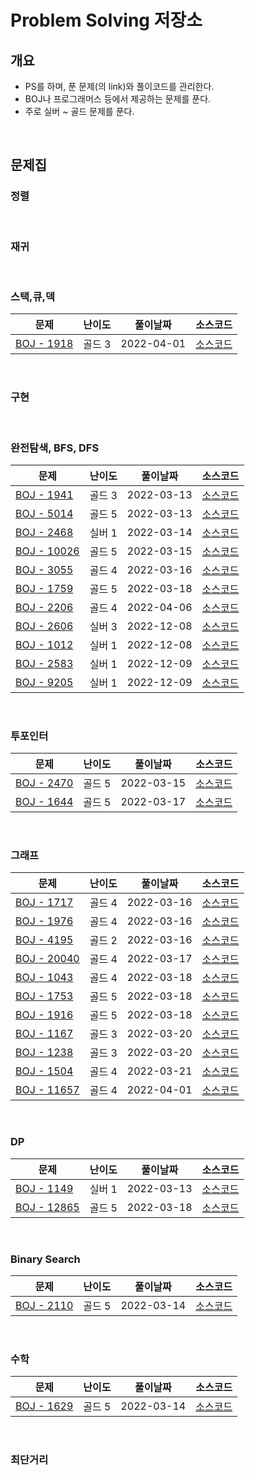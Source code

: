 # Problem Solving 저장소
## 개요
- PS를 하며, 푼 문제(의 link)와 풀이코드를 관리한다.
- BOJ나 프로그래머스 등에서 제공하는 문제를 푼다.
- 주로 실버 ~ 골드 문제를 푼다.

<br/>

## 문제집
### 정렬

<br/>

### 재귀

<br/>

### 스택,큐,덱

|문제|난이도|풀이날짜|소스코드|
|----|------|--------|----|
|[BOJ - 1918](https://www.acmicpc.net/problem/1918)|골드 3|2022-04-01|[소스코드](./BOJ/Q1918.java)|

<br/>

### 구현

<br/>

### 완전탐색, BFS, DFS

| 문제                                                   | 난이도  | 풀이날짜       | 소스코드                      |
|------------------------------------------------------|------|------------|---------------------------|
| [BOJ - 1941](https://www.acmicpc.net/problem/1941)   | 골드 3 | 2022-03-13 | [소스코드](./BOJ/Q1941.java)  |
| [BOJ - 5014](https://www.acmicpc.net/problem/5014)   | 골드 5 | 2022-03-13 | [소스코드](./BOJ/Q5014.java)  |
| [BOJ - 2468](https://www.acmicpc.net/problem/2468)   | 실버 1 | 2022-03-14 | [소스코드](./BOJ/Q2468.java)  |
| [BOJ - 10026](https://www.acmicpc.net/problem/10026) | 골드 5 | 2022-03-15 | [소스코드](./BOJ/Q10026.java) |
| [BOJ - 3055](https://www.acmicpc.net/problem/3055)   | 골드 4 | 2022-03-16 | [소스코드](./BOJ/Q3055.java)  |
| [BOJ - 1759](https://www.acmicpc.net/problem/1759)   | 골드 5 | 2022-03-18 | [소스코드](./BOJ/Q1759.java)  |
| [BOJ - 2206](https://www.acmicpc.net/problem/2206)   | 골드 4 | 2022-04-06 | [소스코드](./BOJ/Q2206.java)  |
| [BOJ - 2606](https://www.acmicpc.net/problem/2606)   | 실버 3 | 2022-12-08 | [소스코드](./BOJ/Q2606.java)  |
| [BOJ - 1012](https://www.acmicpc.net/problem/1012)   | 실버 1 | 2022-12-08 | [소스코드](./BOJ/Q1012.java)  |
| [BOJ - 2583](https://www.acmicpc.net/problem/2583)   | 실버 1 | 2022-12-09 | [소스코드](./BOJ/Q2583.java)  |
| [BOJ - 9205](https://www.acmicpc.net/problem/9205)   | 실버 1 | 2022-12-09 | [소스코드](./BOJ/Q9205.java)  |

<br/>

### 투포인터

|문제|난이도|풀이날짜|소스코드|
|----|------|--------|----|
|[BOJ - 2470](https://www.acmicpc.net/problem/2470)|골드 5|2022-03-15|[소스코드](./BOJ/Q2470.java)|
|[BOJ - 1644](https://www.acmicpc.net/problem/1644)|골드 5|2022-03-17|[소스코드](./BOJ/Q1644.java)|

<br/>

### 그래프

|문제|난이도|풀이날짜|소스코드|
|----|------|--------|----|
|[BOJ - 1717](https://www.acmicpc.net/problem/1717)|골드 4|2022-03-16|[소스코드](./BOJ/Q1717.java)|
|[BOJ - 1976](https://www.acmicpc.net/problem/1976)|골드 4|2022-03-16|[소스코드](./BOJ/Q1976.java)|
|[BOJ - 4195](https://www.acmicpc.net/problem/4195)|골드 2|2022-03-16|[소스코드](./BOJ/Q4195.java)|
|[BOJ - 20040](https://www.acmicpc.net/problem/20040)|골드 4|2022-03-17|[소스코드](./BOJ/Q20040.java)|
|[BOJ - 1043](https://www.acmicpc.net/problem/1043)|골드 4|2022-03-18|[소스코드](./BOJ/Q1043.java)|
|[BOJ - 1753](https://www.acmicpc.net/problem/1753)|골드 5|2022-03-18|[소스코드](./BOJ/Q1753.java)|
|[BOJ - 1916](https://www.acmicpc.net/problem/1916)|골드 5|2022-03-18|[소스코드](./BOJ/Q1916.java)|
|[BOJ - 1167](https://www.acmicpc.net/problem/1167)|골드 3|2022-03-20|[소스코드](./BOJ/Q1167.java)|
|[BOJ - 1238](https://www.acmicpc.net/problem/1238)|골드 3|2022-03-20|[소스코드](./BOJ/Q1238.java)|
|[BOJ - 1504](https://www.acmicpc.net/problem/1504)|골드 4|2022-03-21|[소스코드](./BOJ/Q1504.java)|
|[BOJ - 11657](https://www.acmicpc.net/problem/11657)|골드 4|2022-04-01|[소스코드](./BOJ/Q11657.java)|

<br/>

### DP

|문제|난이도|풀이날짜|소스코드|
|----|------|--------|----|
|[BOJ - 1149](https://www.acmicpc.net/problem/1149)|실버 1|2022-03-13|[소스코드](./BOJ/Q1149.java)|
|[BOJ - 12865](https://www.acmicpc.net/problem/12865)|골드 5|2022-03-18|[소스코드](./BOJ/Q12865.java)|

<br/>

### Binary Search

|문제|난이도|풀이날짜|소스코드|
|----|------|--------|----|
|[BOJ - 2110](https://www.acmicpc.net/problem/2110)|골드 5|2022-03-14|[소스코드](./BOJ/Q2110.java)|

<br/>

### 수학

|문제|난이도|풀이날짜|소스코드|
|----|------|--------|----|
|[BOJ - 1629](https://www.acmicpc.net/problem/1629)|골드 5|2022-03-14|[소스코드](./BOJ/Q1629.java)|

<br/>

### 최단거리
